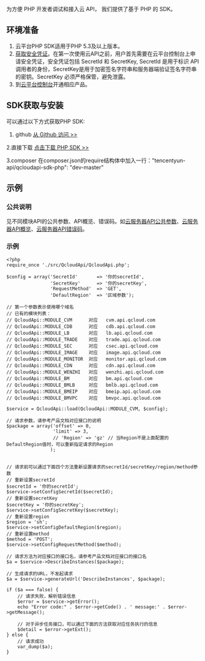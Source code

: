 为方便 PHP 开发者调试和接入云 API， 我们提供了基于 PHP 的 SDK。

## 环境准备

1. 云平台PHP SDK适用于PHP 5.3及以上版本。
2. [获取安全凭证](http://console.tcecqpoc.fsphere.cn/capi)。在第一次使用云API之前，用户首先需要在云平台控制台上申请安全凭证，安全凭证包括 SecretId 和 SecretKey, SecretId 是用于标识 API 调用者的身份，SecretKey是用于加密签名字符串和服务器端验证签名字符串的密钥。SecretKey 必须严格保管，避免泄露。
3. 到[云平台控制台](http://console.tcecqpoc.fsphere.cn/)开通相应产品。

## SDK获取与安装

可以通过以下方式获取PHP SDK:

1. github
[从 Github 访问 >>](http://github.com/QcloudApi/qcloudapi-sdk-php)

2.直接下载
[点击下载 PHP SDK >>](http://imgcache.tcecqpoc.fsphere.cn/image/mc.qcloudimg.com/static/archive/cd1857b4d9a9aeb0179e72a59f235c41/qcloudapi-sdk-php-master.zip)

3.composer
在composer.json的require结构体中加入一行："tencentyun-api/qcloudapi-sdk-php": "dev-master"



## 示例

### 公共说明
见不同模块API的公共参数、API概览、错误码。如[云服务器API公共参数](http://tcecqpoc.fsphere.cn/document/api/213/6976)、[云服务器API概览](http://tcecqpoc.fsphere.cn/doc/api/229/API%E6%A6%82%E8%A7%88)、[云服务器API错误码](http://tcecqpoc.fsphere.cn/doc/api/229/%E9%94%99%E8%AF%AF%E7%A0%81)。



### 示例

```
<?php
require_once './src/QcloudApi/QcloudApi.php';

$config = array('SecretId'       => '你的secretId',
                'SecretKey'      => '你的secretKey',
                'RequestMethod'  => 'GET',
                'DefaultRegion'  => '区域参数');

// 第一个参数表示使用哪个域名
// 已有的模块列表：
// QcloudApi::MODULE_CVM      对应   cvm.api.qcloud.com
// QcloudApi::MODULE_CDB      对应   cdb.api.qcloud.com
// QcloudApi::MODULE_LB       对应   lb.api.qcloud.com
// QcloudApi::MODULE_TRADE    对应   trade.api.qcloud.com
// QcloudApi::MODULE_SEC      对应   csec.api.qcloud.com
// QcloudApi::MODULE_IMAGE    对应   image.api.qcloud.com
// QcloudApi::MODULE_MONITOR  对应   monitor.api.qcloud.com
// QcloudApi::MODULE_CDN      对应   cdn.api.qcloud.com
// QcloudApi::MODULE_WENZHI   对应   wenzhi.api.qcloud.com
// QcloudApi::MODULE_BM       对应   bm.api.qcloud.com
// QcloudApi::MODULE_BMLB     对应   bmlb.api.qcloud.com
// QcloudApi::MODULE_BMEIP    对应   bmeip.api.qcloud.com
// QcloudApi::MODULE_BMVPC    对应   bmvpc.api.qcloud.com

$service = QcloudApi::load(QcloudApi::MODULE_CVM, $config);

// 请求参数，请参考产品文档对应接口的说明
$package = array('offset' => 0,
                 'limit' => 3,
                 // 'Region' => 'gz' // 当Region不是上面配置的DefaultRegion值时，可以重新指定请求的Region
                );


// 请求前可以通过下面四个方法重新设置请求的secretId/secretKey/region/method参数
// 重新设置secretId
$secretId = '你的secretId';
$service->setConfigSecretId($secretId);
// 重新设置secretKey
$secretKey = '你的secretKey';
$service->setConfigSecretKey($secretKey);
// 重新设置region
$region = 'sh';
$service->setConfigDefaultRegion($region);
// 重新设置method
$method = 'POST';
$service->setConfigRequestMethod($method);

// 请求方法为对应接口的接口名，请参考产品文档对应接口的接口名
$a = $service->DescribeInstances($package);

// 生成请求的URL，不发起请求
$a = $service->generateUrl('DescribeInstances', $package);

if ($a === false) {
    // 请求失败，解析错误信息
    $error = $service->getError();
    echo "Error code:" . $error->getCode() . ' message:' . $error->getMessage();

    // 对于异步任务接口，可以通过下面的方法获取对应任务执行的信息
    $detail = $error->getExt();
} else {
    // 请求成功
    var_dump($a);
}
```
